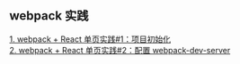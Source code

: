 ## webpack 实践 
[1. webpack + React 单页实践#1：项目初始化](https://github.com/S-T-D/my-blog/issues/7)  
[2. webpack + React 单页实践#2：配置 webpack-dev-server](https://github.com/S-T-D/my-blog/issues/9)  
  
  
